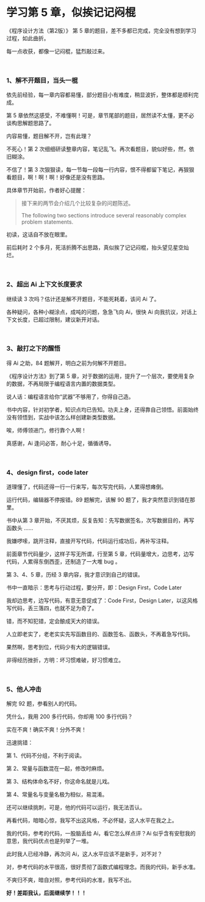# 学习第 5 章，似挨记记闷棍

《程序设计方法（第2版）》 第 5 章的题目，差不多都已完成，完全没有想到学习过程，如此曲折。

每一点收获，都像一记闷棍，猛烈敲过来。

<br>

### 1、解不开题目，当头一棍

依先前经验，每一章内容都易懂，部分题目小有难度，稍显波折，整体都是顺利完成。

第 5 章依然这感受，不难懂啊！可是，章节尾部的题目，居然读不太懂，更不必谈构思解题思路了。

内容易懂，题目解不开，岂有此理？

不死心！第 2 次细细研读整章内容，笔记乱飞。再次看题目，貌似好些，然，依旧糊涂。

不信了！第 3 次狠狠读，每一节每一段每一行内容，恨不得都留下笔记，再狠狠看题目，啊！啊！啊！好像还是没有思路。

具体章节开始前，作者好心提醒：

>接下来的两节会介绍几个比较复杂的问题陈述。
>
>The following two sections introduce several reasonably complex problem statements.
>

初读，这话自不放在眼里。

前后耗时 2 个多月，死活折腾不出思路，真似挨了记记闷棍，抬头望见星空灿烂。

<br>

### 2、超出 Ai 上下文长度要求

继续读 3 次吗？估计还是解不开题目，不能死耗着，该问 Ai 了。

各种疑问，各种小糊涂点，成吨的问题，急急飞向 Ai，很快 Ai 向我抗议，对话上下文长度，已超过限制，建议新开对话。

<br>

### 3、敲打之下的醒悟

得 Ai 之助，84 题解开，明白之前为何解不开题目。

《程序设计方法》到了第 5 章，对于数据的运用，提升了一个层次，要使用复杂的数据，不再局限于编程语言内置的数据类型。

说人话：编程语言给你“武器”不够用了，你得自己造。

书中内容，针对初学者，知识点均已告知。功夫上身，还得靠自己领悟。前面始终没有领悟到，实战中该怎么样创建新类型数据。

唉，师傅领进门，修行靠个人啊！

真感谢，Ai 逢问必答，耐心十足，循循诱导。

<br>

###  4、design first，code later

道理懂了，代码还得一行一行来写，每次写完代码，人累得想瘫倒。

运行代码，编辑器不停报错。89 题解完，该解 90 题了，我才突然意识到错在那里。

书中从第 3 章开始，不厌其烦，反复告知：先写数据签名，次写数据目的，再写函数头 ……

我嫌啰嗦，跳开注释，直接开写代码，代码运行成功后，再补写注释。

前面章节代码量少，这样子写无所谓，行至第 5 章，代码量增大，边思考，边写代码，人累得东倒西歪，还制造了一大堆 bug 。

第 3、4、5 章，历经 3 章内容，我才意识到自己的错误。

书中一直暗示：思考与行动过程，要分开，即：Design First，Code Later

我却边思考，边写代码，有意无意促成了：Code First，Design Later，以这风格写代码，丢三落四，也就不足为奇了。

错，而不知犯错，定会酿成天大的错误。

人立即老实了，老老实实先写函数目的、函数签名、函数头，不再着急写代码。

果然啊，思考到位，代码少有大的逻辑错误。

非得经历挫折，方明：坏习惯难破，好习惯难立。

<br>

### 5、他人冲击

解完 92 题，参看别人的代码。

凭什么，我用 200 多行代码，你却用 100 多行代码？

实在不爽！确实不爽！分外不爽！

迅速挑错：

第 1、代码不分组，不利于阅读。

第 2、常量与函数混在一起，修改时麻烦。

第 3、结构体命名不好，你这命名就是儿戏。

第 4、常量名与变量名极为相似，易混淆。

还可以继续挑刺，可是，他的代码可以运行，我无法否认。

再看代码，暗暗心惊，我写不出这风格，不必怀疑，这人水平在我之上。

我的代码，参考的代码，一股脑丢给 Ai，看它怎么样点评？Ai 似乎含有安慰我的意思，我代码优点也是列举了一堆。

此时我人已经冷静，再次问 Ai，这人水平应该不是新手，对不对？

对，参考代码的水平很高，很好贯彻了函数式编程理念。而我的代码，新手水准。

不爽归不爽，暗自对照，参考代码的水准，我写不出。

**好！差距我认，后面继续学！！！**







